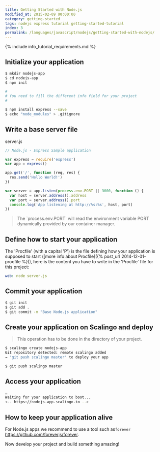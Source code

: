 ```yaml
---
title: Getting Started with Node.js
modified_at: 2015-02-09 00:00:00
category: getting-started
tags: nodejs express tutorial getting-started-tutorial
index: 3
permalink: /languages/javascript/nodejs/getting-started-with-nodejs/
---
```


{% include info_tutorial_requirements.md %}

## Initialize your application

```bash
$ mkdir nodejs-app
$ cd nodejs-app
$ npm init

#
# You need to fill the different info field for your project
#

$ npm install express --save
$ echo "node_modules" > .gitignore
```

## Write a base server file

server.js

```js
// Node.js - Express Sample application

var express = require('express')
var app = express()

app.get('/', function (req, res) {
  res.send('Hello World!')
})

var server = app.listen(process.env.PORT || 3000, function () {
  var host = server.address().address
  var port = server.address().port
  console.log('App listening at http://%s:%s', host, port)
})
```

<blockquote class="bg-info">
  The `process.env.PORT` will read the environment variable PORT dynamically provided by our container manager.
</blockquote>

## Define how to start your application

The 'Procfile' (with a capital 'P') is the file defining how your application is supposed to start ([more info about Procfile]({% post_url 2014-12-01-procfile %})), here is the content you have to write in the 'Procfile' file for this project:

```yaml
web: node server.js
```

## Commit your application

```bash
$ git init
$ git add .
$ git commit -m "Base Node.js application"
```

## Create your application on Scalingo and deploy

> This operation has to be done in the directory of your project.

```bash
$ scalingo create nodejs-app
Git repository detected: remote scalingo added
→ 'git push scalingo master' to deploy your app

$ git push scalingo master
```

## Access your application

```bash
…
Waiting for your application to boot...
<-- https://nodejs-app.scalingo.io -->
```

## How to keep your application alive

For Node.js apps we recommend to use a tool such as ​`forever`​ https://github.com/foreverjs/forever.


Now develop your project and build something amazing!
